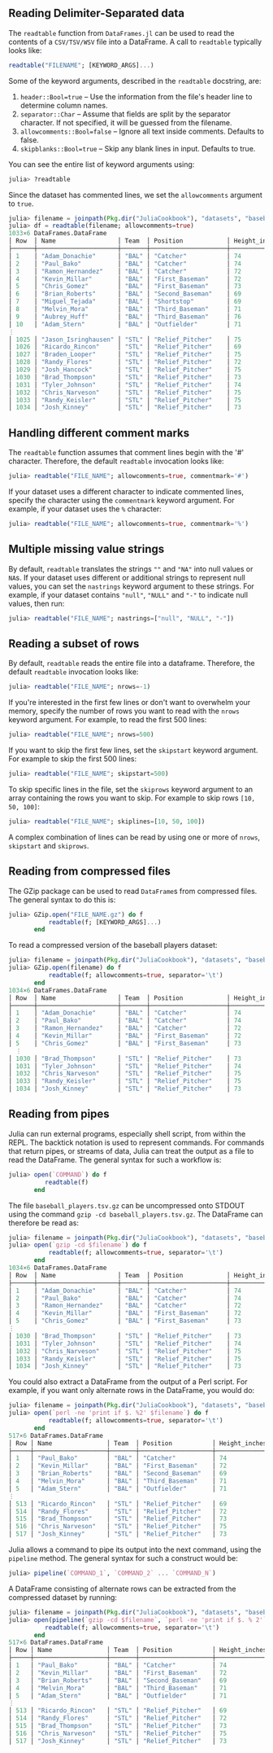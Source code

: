 ## Reading Delimiter-Separated data

The `readtable` function from `DataFrames.jl` can be used to read the contents of a `CSV/TSV/WSV` file into a
DataFrame. A call to `readtable` typically looks like:

```julia
readtable("FILENAME"; [KEYWORD_ARGS]...)
```

Some of the keyword arguments, described in the `readtable` docstring, are:

1. `header::Bool=true` – Use the information from the file's header line to determine column names.
2. `separator::Char` – Assume that fields are split by the separator character. If not specified, it will be guessed from the filename.
3. `allowcomments::Bool=false` – Ignore all text inside comments. Defaults to false.
4. `skipblanks::Bool=true` – Skip any blank lines in input. Defaults to true.

You can see the entire list of keyword arguments using:

```julia
julia> ?readtable
```

Since the dataset has commented lines, we set the `allowcomments` argument to `true`.

```julia
julia> filename = joinpath(Pkg.dir("JuliaCookbook"), "datasets", "baseball_players.tsv") # Locate the dataset
julia> df = readtable(filename; allowcomments=true)                                      # Read the DataFrame
1033×6 DataFrames.DataFrame
│ Row  │ Name                 │ Team  │ Position            │ Height_inches_ │ Weight_pounds_ │ Age   │
├──────┼──────────────────────┼───────┼─────────────────────┼────────────────┼────────────────┼───────┤
│ 1    │ "Adam_Donachie"      │ "BAL" │ "Catcher"           │ 74             │ 180            │ 22.99 │
│ 2    │ "Paul_Bako"          │ "BAL" │ "Catcher"           │ 74             │ 215            │ 34.69 │
│ 3    │ "Ramon_Hernandez"    │ "BAL" │ "Catcher"           │ 72             │ 210            │ 30.78 │
│ 4    │ "Kevin_Millar"       │ "BAL" │ "First_Baseman"     │ 72             │ 210            │ 35.43 │
│ 5    │ "Chris_Gomez"        │ "BAL" │ "First_Baseman"     │ 73             │ 188            │ 35.71 │
│ 6    │ "Brian_Roberts"      │ "BAL" │ "Second_Baseman"    │ 69             │ 176            │ 29.39 │
│ 7    │ "Miguel_Tejada"      │ "BAL" │ "Shortstop"         │ 69             │ 209            │ 30.77 │
│ 8    │ "Melvin_Mora"        │ "BAL" │ "Third_Baseman"     │ 71             │ 200            │ 35.07 │
│ 9    │ "Aubrey_Huff"        │ "BAL" │ "Third_Baseman"     │ 76             │ 231            │ 30.19 │
│ 10   │ "Adam_Stern"         │ "BAL" │ "Outfielder"        │ 71             │ 180            │ 27.05 │
⋮
│ 1025 │ "Jason_Isringhausen" │ "STL" │ "Relief_Pitcher"    │ 75             │ 230            │ 34.48 │
│ 1026 │ "Ricardo_Rincon"     │ "STL" │ "Relief_Pitcher"    │ 69             │ 190            │ 36.88 │
│ 1027 │ "Braden_Looper"      │ "STL" │ "Relief_Pitcher"    │ 75             │ 220            │ 32.34 │
│ 1028 │ "Randy_Flores"       │ "STL" │ "Relief_Pitcher"    │ 72             │ 180            │ 31.58 │
│ 1029 │ "Josh_Hancock"       │ "STL" │ "Relief_Pitcher"    │ 75             │ 205            │ 28.89 │
│ 1030 │ "Brad_Thompson"      │ "STL" │ "Relief_Pitcher"    │ 73             │ 190            │ 25.08 │
│ 1031 │ "Tyler_Johnson"      │ "STL" │ "Relief_Pitcher"    │ 74             │ 180            │ 25.73 │
│ 1032 │ "Chris_Narveson"     │ "STL" │ "Relief_Pitcher"    │ 75             │ 205            │ 25.19 │
│ 1033 │ "Randy_Keisler"      │ "STL" │ "Relief_Pitcher"    │ 75             │ 190            │ 31.01 │
│ 1034 │ "Josh_Kinney"        │ "STL" │ "Relief_Pitcher"    │ 73             │ 195            │ 27.92 │
```

## Handling different comment marks

The `readtable` function assumes that comment lines begin with the '#' character. Therefore, the default `readtable` invocation looks like:

```julia
julia> readtable("FILE_NAME"; allowcomments=true, commentmark='#')
```

If your dataset uses a different character to indicate commented lines, specify the character using the `commentmark` keyword argument. For example, if your dataset uses the `%` character:

```julia
julia> readtable("FILE_NAME"; allowcomments=true, commentmark='%')
```

## Multiple missing value strings

By default, `readtable` translates the strings `""` and `"NA"` into null values or `NA`s. If your dataset uses different or additional strings to represent null values, you can set the `nastrings` keyword argument to these strings. For example, if your dataset contains `"null"`, `"NULL"` and `"-"` to indicate null values, then run:

```julia
julia> readtable("FILE_NAME"; nastrings=["null", "NULL", "-"])
```

## Reading a subset of rows
By default, `readtable` reads the entire file into a dataframe. Therefore, the default `readtable` invocation looks like:

```julia
julia> readtable("FILE_NAME"; nrows=-1)
```

If you're interested in the first few lines or don't want to overwhelm your memory, specify the number of rows you want to read with the `nrows` keyword argument. For example, to read the first 500 lines:

```julia
julia> readtable("FILE_NAME"; nrows=500)
```

If you want to skip the first few lines, set the `skipstart` keyword argument. For example to skip the first 500 lines:

```julia
julia> readtable("FILE_NAME"; skipstart=500)
```

To skip specific lines in the file, set the `skiprows` keyword argument to an array containing the rows you want to skip. For example to skip rows `[10, 50, 100]`:

```julia
julia> readtable("FILE_NAME"; skiplines=[10, 50, 100])
```

A complex combination of lines can be read by using one or more of `nrows`, `skipstart` and `skiprows`.

## Reading from compressed files

The GZip package can be used to read `DataFrame`s from compressed files. The general syntax to do this is:

```julia
julia> GZip.open("FILE_NAME.gz") do f
           readtable(f; [KEYWORD_ARGS]...)
       end
```

To read a compressed version of the baseball players dataset:
```julia
julia> filename = joinpath(Pkg.dir("JuliaCookbook"), "datasets", "baseball_players.tsv.gz") # Locate the dataset
julia> GZip.open(filename) do f
           readtable(f; allowcomments=true, separator='\t')
       end
1034×6 DataFrames.DataFrame
│ Row  │ Name                 │ Team  │ Position            │ Height_inches_ │ Weight_pounds_ │ Age   │
├──────┼──────────────────────┼───────┼─────────────────────┼────────────────┼────────────────┼───────┤
│ 1    │ "Adam_Donachie"      │ "BAL" │ "Catcher"           │ 74             │ 180            │ 22.99 │
│ 2    │ "Paul_Bako"          │ "BAL" │ "Catcher"           │ 74             │ 215            │ 34.69 │
│ 3    │ "Ramon_Hernandez"    │ "BAL" │ "Catcher"           │ 72             │ 210            │ 30.78 │
│ 4    │ "Kevin_Millar"       │ "BAL" │ "First_Baseman"     │ 72             │ 210            │ 35.43 │
│ 5    │ "Chris_Gomez"        │ "BAL" │ "First_Baseman"     │ 73             │ 188            │ 35.71 │
  ⋮
│ 1030 │ "Brad_Thompson"      │ "STL" │ "Relief_Pitcher"    │ 73             │ 190            │ 25.08 │
│ 1031 │ "Tyler_Johnson"      │ "STL" │ "Relief_Pitcher"    │ 74             │ 180            │ 25.73 │
│ 1032 │ "Chris_Narveson"     │ "STL" │ "Relief_Pitcher"    │ 75             │ 205            │ 25.19 │
│ 1033 │ "Randy_Keisler"      │ "STL" │ "Relief_Pitcher"    │ 75             │ 190            │ 31.01 │
│ 1034 │ "Josh_Kinney"        │ "STL" │ "Relief_Pitcher"    │ 73             │ 195            │ 27.92 │
```

## Reading from pipes

Julia can run external programs, especially shell script, from within the REPL. The backtick notation is used to represent commands. For commands that return pipes, or streams of data, Julia can treat the output as a file to read the DataFrame. The general syntax for such a workflow is:

```julia
julia> open(`COMMAND`) do f
          readtable(f)
       end
```
The file `baseball_players.tsv.gz` can be uncompressed onto STDOUT using the command ``gzip -cd baseball_players.tsv.gz``. The DataFrame can therefore be read as:

```julia
julia> filename = joinpath(Pkg.dir("JuliaCookbook"), "datasets", "baseball_players.tsv.gz") # Locate the dataset
julia> open(`gzip -cd $filename`) do f
           readtable(f; allowcomments=true, separator='\t')
       end
1034×6 DataFrames.DataFrame
│ Row  │ Name                 │ Team  │ Position            │ Height_inches_ │ Weight_pounds_ │ Age   │
├──────┼──────────────────────┼───────┼─────────────────────┼────────────────┼────────────────┼───────┤
│ 1    │ "Adam_Donachie"      │ "BAL" │ "Catcher"           │ 74             │ 180            │ 22.99 │
│ 2    │ "Paul_Bako"          │ "BAL" │ "Catcher"           │ 74             │ 215            │ 34.69 │
│ 3    │ "Ramon_Hernandez"    │ "BAL" │ "Catcher"           │ 72             │ 210            │ 30.78 │
│ 4    │ "Kevin_Millar"       │ "BAL" │ "First_Baseman"     │ 72             │ 210            │ 35.43 │
│ 5    │ "Chris_Gomez"        │ "BAL" │ "First_Baseman"     │ 73             │ 188            │ 35.71 │
⋮
│ 1030 │ "Brad_Thompson"      │ "STL" │ "Relief_Pitcher"    │ 73             │ 190            │ 25.08 │
│ 1031 │ "Tyler_Johnson"      │ "STL" │ "Relief_Pitcher"    │ 74             │ 180            │ 25.73 │
│ 1032 │ "Chris_Narveson"     │ "STL" │ "Relief_Pitcher"    │ 75             │ 205            │ 25.19 │
│ 1033 │ "Randy_Keisler"      │ "STL" │ "Relief_Pitcher"    │ 75             │ 190            │ 31.01 │
│ 1034 │ "Josh_Kinney"        │ "STL" │ "Relief_Pitcher"    │ 73             │ 195            │ 27.92 │
```

You could also extract a DataFrame from the output of a Perl script. For example, if you want only alternate rows in the DataFrame, you would do:

```julia
julia> filename = joinpath(Pkg.dir("JuliaCookbook"), "datasets", "baseball_players.tsv") # Locate the dataset
julia> open(`perl -ne 'print if $. %2' $filename`) do f
           readtable(f; allowcomments=true, separator='\t')
       end
517×6 DataFrames.DataFrame
│ Row │ Name               │ Team  │ Position           │ Height_inches_ │ Weight_pounds_ │ Age   │
├─────┼────────────────────┼───────┼────────────────────┼────────────────┼────────────────┼───────┤
│ 1   │ "Paul_Bako"        │ "BAL" │ "Catcher"          │ 74             │ 215            │ 34.69 │
│ 2   │ "Kevin_Millar"     │ "BAL" │ "First_Baseman"    │ 72             │ 210            │ 35.43 │
│ 3   │ "Brian_Roberts"    │ "BAL" │ "Second_Baseman"   │ 69             │ 176            │ 29.39 │
│ 4   │ "Melvin_Mora"      │ "BAL" │ "Third_Baseman"    │ 71             │ 200            │ 35.07 │
│ 5   │ "Adam_Stern"       │ "BAL" │ "Outfielder"       │ 71             │ 180            │ 27.05 │
⋮
│ 513 │ "Ricardo_Rincon"   │ "STL" │ "Relief_Pitcher"   │ 69             │ 190            │ 36.88 │
│ 514 │ "Randy_Flores"     │ "STL" │ "Relief_Pitcher"   │ 72             │ 180            │ 31.58 │
│ 515 │ "Brad_Thompson"    │ "STL" │ "Relief_Pitcher"   │ 73             │ 190            │ 25.08 │
│ 516 │ "Chris_Narveson"   │ "STL" │ "Relief_Pitcher"   │ 75             │ 205            │ 25.19 │
│ 517 │ "Josh_Kinney"      │ "STL" │ "Relief_Pitcher"   │ 73             │ 195            │ 27.92 │
```

Julia allows a command to pipe its output into the next command, using the `pipeline` method. The general syntax for such a construct would be:

```julia
julia> pipeline(`COMMAND_1`, `COMMAND_2` ... `COMMAND_N`)
```

A DataFrame consisting of alternate rows can be extracted from the compressed dataset by running:
```julia
julia> filename = joinpath(Pkg.dir("JuliaCookbook"), "datasets", "baseball_players.tsv.gz") # Locate the dataset
julia> open(pipeline(`gzip -cd $filename`, `perl -ne 'print if $. % 2'`)) do f
          readtable(f; allowcomments=true, separator='\t')
       end
517×6 DataFrames.DataFrame
│ Row │ Name               │ Team  │ Position           │ Height_inches_ │ Weight_pounds_ │ Age   │
├─────┼────────────────────┼───────┼────────────────────┼────────────────┼────────────────┼───────┤
│ 1   │ "Paul_Bako"        │ "BAL" │ "Catcher"          │ 74             │ 215            │ 34.69 │
│ 2   │ "Kevin_Millar"     │ "BAL" │ "First_Baseman"    │ 72             │ 210            │ 35.43 │
│ 3   │ "Brian_Roberts"    │ "BAL" │ "Second_Baseman"   │ 69             │ 176            │ 29.39 │
│ 4   │ "Melvin_Mora"      │ "BAL" │ "Third_Baseman"    │ 71             │ 200            │ 35.07 │
│ 5   │ "Adam_Stern"       │ "BAL" │ "Outfielder"       │ 71             │ 180            │ 27.05 │
⋮
│ 513 │ "Ricardo_Rincon"   │ "STL" │ "Relief_Pitcher"   │ 69             │ 190            │ 36.88 │
│ 514 │ "Randy_Flores"     │ "STL" │ "Relief_Pitcher"   │ 72             │ 180            │ 31.58 │
│ 515 │ "Brad_Thompson"    │ "STL" │ "Relief_Pitcher"   │ 73             │ 190            │ 25.08 │
│ 516 │ "Chris_Narveson"   │ "STL" │ "Relief_Pitcher"   │ 75             │ 205            │ 25.19 │
│ 517 │ "Josh_Kinney"      │ "STL" │ "Relief_Pitcher"   │ 73             │ 195            │ 27.92 │
```
